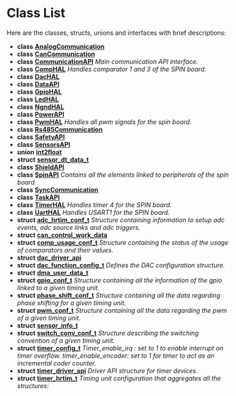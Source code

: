 
# Class List


Here are the classes, structs, unions and interfaces with brief descriptions:

* **class** [**AnalogCommunication**](classAnalogCommunication.md)     
* **class** [**CanCommunication**](classCanCommunication.md)     
* **class** [**CommunicationAPI**](classCommunicationAPI.md) _Main communication API interface._     
* **class** [**CompHAL**](classCompHAL.md) _Handles comparator 1 and 3 of the SPIN board._     
* **class** [**DacHAL**](classDacHAL.md)     
* **class** [**DataAPI**](classDataAPI.md)     
* **class** [**GpioHAL**](classGpioHAL.md)     
* **class** [**LedHAL**](classLedHAL.md)     
* **class** [**NgndHAL**](classNgndHAL.md)     
* **class** [**PowerAPI**](classPowerAPI.md)     
* **class** [**PwmHAL**](classPwmHAL.md) _Handles all pwm signals for the spin board._     
* **class** [**Rs485Communication**](classRs485Communication.md)     
* **class** [**SafetyAPI**](classSafetyAPI.md)     
* **class** [**SensorsAPI**](classSensorsAPI.md)     
* **union** [**int2float**](unionSensorsAPI_1_1int2float.md)     
* **struct** [**sensor\_dt\_data\_t**](structSensorsAPI_1_1sensor__dt__data__t.md)     
* **class** [**ShieldAPI**](classShieldAPI.md)     
* **class** [**SpinAPI**](classSpinAPI.md) _Contains all the elements linked to peripherals of the spin board._     
* **class** [**SyncCommunication**](classSyncCommunication.md)     
* **class** [**TaskAPI**](classTaskAPI.md)     
* **class** [**TimerHAL**](classTimerHAL.md) _Handles timer 4 for the SPIN board._     
* **class** [**UartHAL**](classUartHAL.md) _Handles USART1 for the SPIN board._     
* **struct** [**adc\_hrtim\_conf\_t**](structadc__hrtim__conf__t.md) _Structure containing information to setup adc events, adc source links and adc triggers._     
* **struct** [**can\_control\_work\_data**](structcan__control__work__data.md)     
* **struct** [**comp\_usage\_conf\_t**](structcomp__usage__conf__t.md) _Structure containing the status of the usage of comparators and their values._     
* **struct** [**dac\_driver\_api**](structdac__driver__api.md)     
* **struct** [**dac\_function\_config\_t**](structdac__function__config__t.md) _Defines the DAC configuration structure._     
* **struct** [**dma\_user\_data\_t**](structdma__user__data__t.md)     
* **struct** [**gpio\_conf\_t**](structgpio__conf__t.md) _Structure containing all the information of the gpio linked to a given timing unit._     
* **struct** [**phase\_shift\_conf\_t**](structphase__shift__conf__t.md) _Structure containing all the data regarding phase shifting for a given timing unit._     
* **struct** [**pwm\_conf\_t**](structpwm__conf__t.md) _Structure containing all the data regarding the pwm of a given timing unit._     
* **struct** [**sensor\_info\_t**](structsensor__info__t.md)     
* **struct** [**switch\_conv\_conf\_t**](structswitch__conv__conf__t.md) _Structure describing the switching convention of a given timing unit._     
* **struct** [**timer\_config\_t**](structtimer__config__t.md) _Timer\_enable\_irq : set to 1 to enable interrupt on timer overflow. timer\_enable\_encoder: set to 1 for timer to act as an incremental coder counter._     
* **struct** [**timer\_driver\_api**](structtimer__driver__api.md) _Driver API structure for timer devices._     
* **struct** [**timer\_hrtim\_t**](structtimer__hrtim__t.md) _Timing unit configuration that aggregates all the structures:_     

